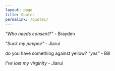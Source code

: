 ```yaml
---
layout: page
title: Quotes
permalink: /quotes/
---
```


*"Who needs consent?"* - Brayden

*"Suck my peepee"* - Jiarui

do you have something against yellow?
*"yes"* - Bill

*I've lost my virginity* - Jiarui
